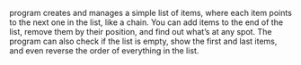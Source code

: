 program creates and manages a simple list of items, where each item points to the next one in the list, like a chain. You can add items to the end of the list, remove them by their position, and find out what’s at any spot. The program can also check if the list is empty, show the first and last items, and even reverse the order of everything in the list.
